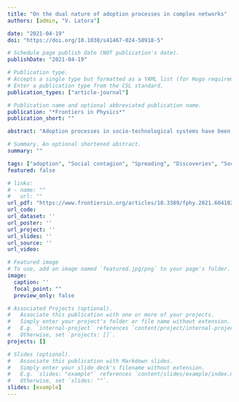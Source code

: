 ```yaml
---
title: "On the dual nature of adoption processes in complex networks"
authors: [admin, "V. Latora"]

date: "2021-04-19"
doi: "https://doi.org/10.1038/s41467-024-50918-5"

# Schedule page publish date (NOT publication's date).
publishDate: "2021-04-19"

# Publication type.
# Accepts a single type but formatted as a YAML list (for Hugo requirements).
# Enter a publication type from the CSL standard.
publication_types: ["article-journal"]

# Publication name and optional abbreviated publication name.
publication: "*Frontiers in Physics*"
publication_short: ""

abstract: "Adoption processes in socio-technological systems have been widely studied both empirically and theoretically. The way in which social norms, behaviors, and even items such as books, music or other commercial or technological product spread in a population is usually modeled as a process of social contagion in which the agents of a social system can infect their neighbors on the underlying network of social contacts. More recently, various models have also been proposed to reproduce the typical dynamics of a process of discovery, in which an agent explores a space of relations between ideas or items in search for novelties. In both types of processes, the structure of the underlying networks, respectively the network of social contacts in the first case, and the network of relations among items in the second one, plays a fundamental role. However, the two processes have been traditionally seen and studied independently. Here, we provide a brief overview of the existing models of social spreading and exploration and of the latest advancements in both directions. We propose to look at them as two complementary aspects of the same adoption process: on one hand there are items spreading over a social network of individuals influencing each others, on the other hand individuals explore a network of similarities among items to adopt. The two-fold nature of the approach proposed opens up new stimulating challenges for the scientific community of network and data scientists. We conclude by outlining some possible directions that we believe may be relevant to explore in the coming years."

# Summary. An optional shortened abstract.
summary: ""

tags: ["adoption", "Social contagion", "Spreading", "Discoveries", "Social dynamics"]
featured: false

# links:
# - name: ""
#   url: ""
url_pdf: "https://www.frontiersin.org/articles/10.3389/fphy.2021.604102/full"
url_code: 
url_dataset: ''
url_poster: ''
url_project: ''
url_slides: ''
url_source: ''
url_video:

# Featured image
# To use, add an image named `featured.jpg/png` to your page's folder. 
image:
  caption: ''
  focal_point: ""
  preview_only: false

# Associated Projects (optional).
#   Associate this publication with one or more of your projects.
#   Simply enter your project's folder or file name without extension.
#   E.g. `internal-project` references `content/project/internal-project/index.md`.
#   Otherwise, set `projects: []`.
projects: []

# Slides (optional).
#   Associate this publication with Markdown slides.
#   Simply enter your slide deck's filename without extension.
#   E.g. `slides: "example"` references `content/slides/example/index.md`.
#   Otherwise, set `slides: ""`.
slides: [example]
---
```

